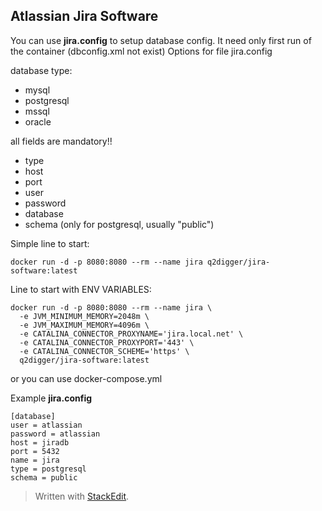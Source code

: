 ﻿## Atlassian Jira Software

You can use **jira.config** to setup database config. 
It need only first run of the container (dbconfig.xml not exist)
Options for file jira.config

database type:
  - mysql
  - postgresql
  - mssql
  - oracle

all fields are mandatory!! 
  - type
  - host
  - port
  - user 
  - password
  - database
  - schema (only for postgresql, usually "public")

Simple line to start: 

    docker run -d -p 8080:8080 --rm --name jira q2digger/jira-software:latest

Line to start with ENV VARIABLES: 

    docker run -d -p 8080:8080 --rm --name jira \
      -e JVM_MINIMUM_MEMORY=2048m \
      -e JVM_MAXIMUM_MEMORY=4096m \
      -e CATALINA_CONNECTOR_PROXYNAME='jira.local.net' \
      -e CATALINA_CONNECTOR_PROXYPORT='443' \
      -e CATALINA_CONNECTOR_SCHEME='https' \
      q2digger/jira-software:latest

or you can use docker-compose.yml

Example **jira.config**

    [database]
    user = atlassian
    password = atlassian
    host = jiradb
    port = 5432
    name = jira
    type = postgresql
    schema = public

> Written with [StackEdit](https://stackedit.io/).

